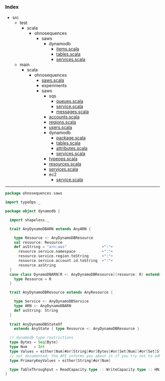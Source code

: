 ### Index

+ src
  + test
    + scala
      + ohnosequences
        + saws
          + dynamodb
            + [items.scala](../../../../../test/scala/ohnosequences/saws/dynamodb/items.md)
            + [tables.scala](../../../../../test/scala/ohnosequences/saws/dynamodb/tables.md)
            + [services.scala](../../../../../test/scala/ohnosequences/saws/dynamodb/services.md)
  + main
    + scala
      + ohnosequences
        + [saws.scala](../../saws.md)
        + experiments
        + saws
          + sqs
            + [queues.scala](../sqs/queues.md)
            + [service.scala](../sqs/service.md)
            + [messages.scala](../sqs/messages.md)
          + [accounts.scala](../accounts.md)
          + [regions.scala](../regions.md)
          + [users.scala](../users.md)
          + dynamodb
            + [package.scala](package.md)
            + [tables.scala](tables.md)
            + [attributes.scala](attributes.md)
            + [services.scala](services.md)
          + [typeops.scala](../typeops.md)
          + [resources.scala](../resources.md)
          + [services.scala](../services.md)
          + ec2
            + [service.scala](../ec2/service.md)

------


```scala
package ohnosequences.saws

import typeOps._

package object dynamodb {

  import shapeless._

  trait AnyDynamoDBARN extends AnyARN {

    type Resource <: AnyDynamoDBResource
    val resource: Resource
    def asString = "arn:aws"                +":"+ 
      resource.service.namespace            +":"+ 
      resource.service.region.toString      +":"+ 
      resource.service.account.id.toString  +":"+
      resource.asString
  }
  case class DynamoDBARN[R <: AnyDynamoDBResource](resource: R) extends AnyDynamoDBARN {
    type Resource = R
  }

  trait AnyDynamoDBResource extends AnyResource { 

    type Service <: AnyDynamoDBService
    type ARN <: AnyDynamoDBARN
    def asString: String
  }
  
  trait AnyDynamoDBStateOf 
    extends AnyState { type Resource <: AnyDynamoDBResource }

  // dynamodb type restrictions
  type Bytes = Seq[Byte]
  type Num   = Int
  type Values = either[Num]#or[String]#or[Bytes]#or[Set[Num]]#or[Set[String]]#or[Set[Bytes]]
  // not documented; the API informs you about it if you try not to adhere to it
  type PrimaryKeyValues = either[String]#or[Num]

  type TableThroughput = ReadCapacity.type :: WriteCapacity.type :: HNil
}
```

